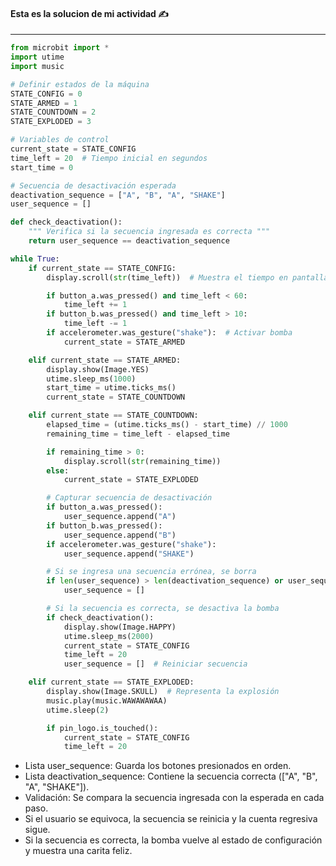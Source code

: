 
#### Esta es la solucion de mi actividad ✍️
---

``` py
from microbit import *
import utime
import music

# Definir estados de la máquina
STATE_CONFIG = 0
STATE_ARMED = 1
STATE_COUNTDOWN = 2
STATE_EXPLODED = 3

# Variables de control
current_state = STATE_CONFIG
time_left = 20  # Tiempo inicial en segundos
start_time = 0

# Secuencia de desactivación esperada
deactivation_sequence = ["A", "B", "A", "SHAKE"]
user_sequence = []

def check_deactivation():
    """ Verifica si la secuencia ingresada es correcta """
    return user_sequence == deactivation_sequence

while True:
    if current_state == STATE_CONFIG:
        display.scroll(str(time_left))  # Muestra el tiempo en pantalla

        if button_a.was_pressed() and time_left < 60:
            time_left += 1
        if button_b.was_pressed() and time_left > 10:
            time_left -= 1
        if accelerometer.was_gesture("shake"):  # Activar bomba
            current_state = STATE_ARMED

    elif current_state == STATE_ARMED:
        display.show(Image.YES)
        utime.sleep_ms(1000)
        start_time = utime.ticks_ms()
        current_state = STATE_COUNTDOWN

    elif current_state == STATE_COUNTDOWN:
        elapsed_time = (utime.ticks_ms() - start_time) // 1000
        remaining_time = time_left - elapsed_time

        if remaining_time > 0:
            display.scroll(str(remaining_time))
        else:
            current_state = STATE_EXPLODED

        # Capturar secuencia de desactivación
        if button_a.was_pressed():
            user_sequence.append("A")
        if button_b.was_pressed():
            user_sequence.append("B")
        if accelerometer.was_gesture("shake"):
            user_sequence.append("SHAKE")

        # Si se ingresa una secuencia errónea, se borra
        if len(user_sequence) > len(deactivation_sequence) or user_sequence != deactivation_sequence[:len(user_sequence)]:
            user_sequence = []

        # Si la secuencia es correcta, se desactiva la bomba
        if check_deactivation():
            display.show(Image.HAPPY)
            utime.sleep_ms(2000)
            current_state = STATE_CONFIG
            time_left = 20
            user_sequence = []  # Reiniciar secuencia

    elif current_state == STATE_EXPLODED:
        display.show(Image.SKULL)  # Representa la explosión
        music.play(music.WAWAWAWAA)
        utime.sleep(2)

        if pin_logo.is_touched():
            current_state = STATE_CONFIG
            time_left = 20
```

- Lista user_sequence: Guarda los botones presionados en orden.
- Lista deactivation_sequence: Contiene la secuencia correcta (["A", "B", "A", "SHAKE"]).
- Validación: Se compara la secuencia ingresada con la esperada en cada paso.
- Si el usuario se equivoca, la secuencia se reinicia y la cuenta regresiva sigue.
- Si la secuencia es correcta, la bomba vuelve al estado de configuración y muestra una carita feliz.